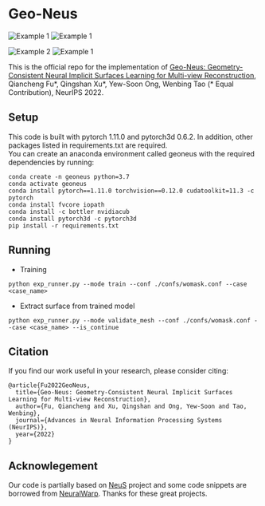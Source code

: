 # Geo-Neus
![Example 1](media/scan24.gif)
![Example 1](media/scan40.gif)

![Example 2](media/scan63.gif)
![Example 1](media/scan110.gif)

This is the official repo for the implementation of [Geo-Neus: Geometry-Consistent Neural Implicit Surfaces Learning for Multi-view Reconstruction](https://arxiv.org/abs/2205.15848), Qiancheng Fu*, Qingshan Xu*, Yew-Soon Ong, Wenbing Tao (* Equal Contribution), NeurIPS 2022.

## Setup  
This code is built with pytorch 1.11.0 and pytorch3d 0.6.2. In addition, other packages listed in requirements.txt are required.  
You can create an anaconda environment called geoneus with the required dependencies by running:
```  
conda create -n geoneus python=3.7  
conda activate geoneus  
conda install pytorch==1.11.0 torchvision==0.12.0 cudatoolkit=11.3 -c pytorch  
conda install fvcore iopath  
conda install -c bottler nvidiacub  
conda install pytorch3d -c pytorch3d  
pip install -r requirements.txt  
```  
## Running 
* Training  
```
python exp_runner.py --mode train --conf ./confs/womask.conf --case <case_name>
```  
* Extract surface from trained model
```
python exp_runner.py --mode validate_mesh --conf ./confs/womask.conf --case <case_name> --is_continue
```
## Citation
If you find our work useful in your research, please consider citing:
```
@article{Fu2022GeoNeus,  
  title={Geo-Neus: Geometry-Consistent Neural Implicit Surfaces Learning for Multi-view Reconstruction}, 
  author={Fu, Qiancheng and Xu, Qingshan and Ong, Yew-Soon and Tao, Wenbing}, 
  journal={Advances in Neural Information Processing Systems (NeurIPS)},
  year={2022}
}
```
## Acknowlegement
Our code is partially based on [NeuS](https://github.com/Totoro97/NeuS) project and some code snippets are borrowed from [NeuralWarp](https://github.com/fdarmon/NeuralWarp). Thanks for these great projects.
